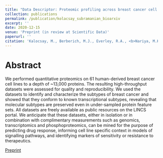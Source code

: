 ```yaml
---
title: "Data Descriptor: Proteomic profiling across breast cancer cell lines and models"
collection: publications
permalink: /publication/kolacsay_subramanian_bioarxiv
excerpt: ''
date: 2020-12-15
venue: 'Preprint (in review at Scientific Data)'
paperurl: ''
citation: 'Kalocsay, M., Berberich, M.J., Everley, R.A., <b>Nariya, M.K.</b>, Chung, M., Gaudio, B., Victor, C., Bradshaw, G.A., Hafner, M., Sorger P.K., Mills, C.E., Subramanian, K.'
---
```


# Abstract 
We performed quantitative proteomics on 61 human-derived breast cancer cell lines to a depth of ~13,000 proteins. The resulting high-throughput datasets were assessed for quality and reproducibility. We used the datasets to identify and characterize the subtypes of breast cancer and showed that they conform to known transcriptional subtypes, revealing that molecular subtypes are preserved even in under-sampled protein feature sets. All datasets are freely available as public resources on the LINCS portal. We anticipate that these datasets, either in isolation or in combination with complimentary measurements such as genomics, transcriptomics and phosphoproteomics, can be mined for the purpose of predicting drug response, informing cell line specific context in models of signalling pathways, and identifying markers of sensitivity or resistance to therapeutics.

[Preprint](http://mauliknariya.github.io/files/Kalocsay_Subramanian_bioarxiv2020.pdf)
